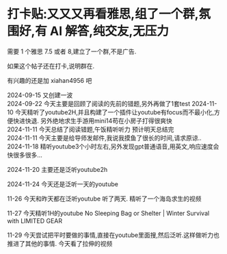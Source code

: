 # 打卡贴:又又又再看雅思,组了一个群,氛围好,有 AI 解答,纯交友,无压力

需要 1 个雅思 7.5 或者 8,建立了一个群,不是广告.

如果这个帖子还在打卡,说明群在. 

有兴趣的还是加 xiahan4956 吧

2024-09-15 又创建一波  
2024-09-22  今天主要是回顾了阅读的先前的错题,另外再做了1套test
2024-11-10 今天精听了youtube2H,并且构建了一个插件让youtube有focus而不最小化,方便快进快退. 另外绝地求生手游用mini14苟在小房子打得很爽快  
2024-11-11 今天总结了阅读错题,午饭精听听力 预计明天总结完  
2024-11-11 今天主要是给导师发邮件,我说我摸鱼了很长的时间,请求原谅..  
2024-11-18 精听youtube3个小时左右,另外发现gpt普通语音,用英文,响应速度会快很多很多...  


2024-11-20 主要还是泛听youtube2h  


2024-11-24 今天还是泛听一天的youtube  


11-26 今天和昨天都在泛听youtube 听了两天. 精听了一个海岛求生的视频  


11-27 今天精听1H的youtube No Sleeping Bag or Shelter | Winter Survival with LIMITED GEAR  


11-29 今天尝试把平时要做的事情,直接在youtube里面搜,然后泛听.这样做听力也推进了其他的事情. 今天看了拉伸的视频  
